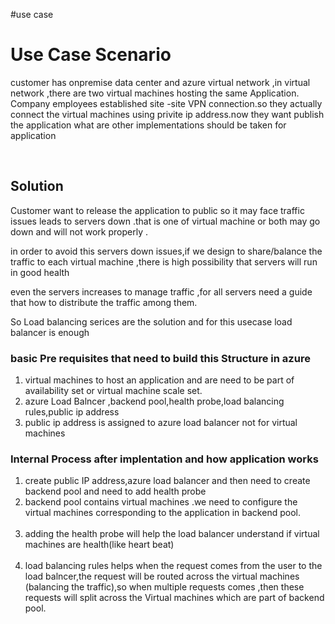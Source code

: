 #use case
<h1>Use Case Scenario</h1>
<p>customer has onpremise data center and azure virtual network ,in virtual network ,there are two virtual machines hosting the same Application. Company employees established site -site VPN connection.so they actually connect the virtual machines using privite ip address.now they want publish the application 
what are other implementations should be taken for application</p><br>
<h2>Solution</h2>
<p>Customer want to release the application to public so it may face traffic issues leads to servers down .that is one of virtual machine or both may go down and will not work properly .</p>
<p>in order to avoid this servers down issues,if we design to share/balance the traffic to each virtual machine ,there is high possibility that servers will run in good health</p>
<p>even the servers increases to manage traffic ,for all servers need a guide that how to distribute the traffic among them.</p>
<p>So Load balancing serices are the solution and for this usecase load balancer is enough </p>
<h3>basic Pre requisites that need to build this Structure in azure </h3>
<ol>
<li>virtual machines to host an application and are need to be part of availability set or virtual machine scale set.</li>
<li>azure Load Balncer ,backend pool,health probe,load balancing rules,public ip address </li>
<li>public ip address is assigned to azure load balancer not for virtual machines </li>
</ol>
<h3>Internal Process after implentation and how application works</h3>
<ol>
<li>create public IP address,azure load balancer and then need to create backend pool and need to add health probe</li>
<li>backend pool contains virtual machines .we need to configure the virtual machines corresponding to the application in backend pool. </li><br>
<li>adding the health probe will help the load balancer understand if virtual machines are health(like heart beat)  </li><br>
<li>load balancing rules helps when the request comes from the user to the load balncer,the request will be routed across the virtual machines (balancing the traffic),so when multiple requests comes ,then these requests will split across the Virtual machines which are part of backend pool.</li></ol>
